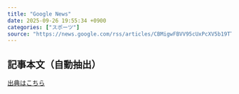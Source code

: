 ```yaml
---
title: "Google News"
date: 2025-09-26 19:55:34 +0900
categories: ["スポーツ"]
source: "https://news.google.com/rss/articles/CBMigwFBVV95cUxPcXV5b19TT2xBd1gtV0owMTlibkxQVUpDZ3RSb2JlZjM3Q3hhMmxlZHlicmtWMEx3V29hVlk1cnc2Z3NQOFd3RE1TODBoWGt3SzZ5Q1RkZnl2QmxCQWNjT001dmpOUzRJUWMtRTdVRGN2eVpsV3pVQ3pqZkpjN2RRUVBOQQ?oc=5"
---
```


## 記事本文（自動抽出）
<body class="y0K44d EA71Tc" id="readabilityBody"></body>

[出典はこちら](https://news.google.com/rss/articles/CBMigwFBVV95cUxPcXV5b19TT2xBd1gtV0owMTlibkxQVUpDZ3RSb2JlZjM3Q3hhMmxlZHlicmtWMEx3V29hVlk1cnc2Z3NQOFd3RE1TODBoWGt3SzZ5Q1RkZnl2QmxCQWNjT001dmpOUzRJUWMtRTdVRGN2eVpsV3pVQ3pqZkpjN2RRUVBOQQ?oc=5)
